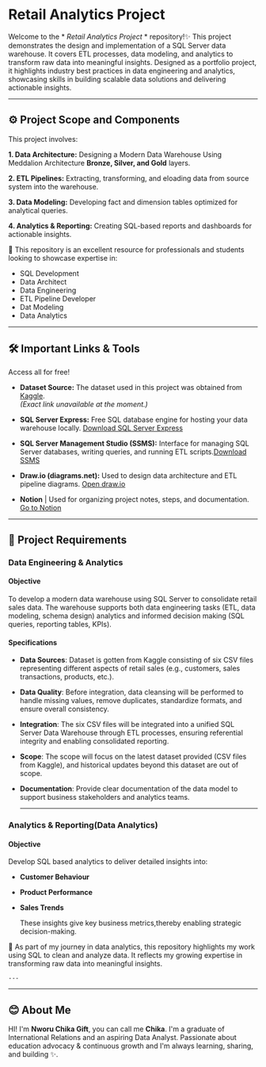 # Retail Analytics Project

Welcome to the * *Retail Analytics Project* * repository!✨
This project demonstrates the design and implementation of a SQL Server data warehouse. It covers ETL processes, data modeling, and analytics to transform raw data into meaningful insights. Designed as a portfolio project, it highlights industry best practices in data engineering and analytics, showcasing skills in building scalable data solutions and delivering actionable insights.

---

## ⚙️ Project Scope and Components
This project involves:

   **1. Data Architecture:** Designing a Modern Data Warehouse Using Meddalion Architecture **Bronze, Silver, and Gold** layers.
   
   **2. ETL Pipelines:** Extracting, transforming, and eloading data from source system into the warehouse.
   
   **3. Data Modeling:** Developing fact and dimension tables optimized for analytical queries.
   
   **4. Analytics & Reporting:** Creating SQL-based reports and dashboards for actionable insights.

🎯 This repository is an excellent resource for professionals and students looking to showcase expertise in:

- SQL Development
- Data Architect
- Data Engineering
- ETL Pipeline Developer
- Dat Modeling
- Data Analytics
  
---

## 🛠️ Important Links & Tools

Access all for free!

 - **Dataset Source:**
The dataset used in this project was obtained from [Kaggle](https://www.kaggle.com/datasets).  
*(Exact link unavailable at the moment.)*

- **SQL Server Express:** Free SQL database engine for hosting your data warehouse locally.
[Download SQL Server Express](https://www.microsoft.com/en-us/sql-server/sql-server-downloads) 

- **SQL Server Management Studio (SSMS):** Interface for managing SQL Server databases, writing queries, and running ETL scripts.[Download SSMS](https://aka.ms/ssmsfullsetup) 

- **Draw.io (diagrams.net):** Used to design data architecture and ETL pipeline diagrams. 
[Open draw.io](https://app.diagrams.net/) 

- **Notion** | Used for organizing project notes, steps, and documentation. [Go to Notion](https://www.notion.so/) 

---
## 🚀 Project Requirements

### Data Engineering & Analytics

#### Objective
To develop a modern data warehouse using SQL Server to consolidate retail sales data. The warehouse supports both data engineering tasks (ETL, data modeling, schema design) analytics and informed decision making (SQL queries, reporting tables, KPIs).

#### Specifications
- **Data Sources**: Dataset is gotten from Kaggle consisting of six CSV files representing different aspects of retail sales (e.g., customers, sales transactions, products, etc.).
- **Data Quality**: Before integration, data cleansing will be performed to handle missing values, remove duplicates, standardize formats, and ensure overall consistency.
- **Integration**: The six CSV files will be integrated into a unified SQL Server Data Warehouse through ETL processes, ensuring referential integrity and enabling consolidated reporting.
- **Scope**: The scope will focus on the latest dataset provided (CSV files from Kaggle), and historical updates beyond this dataset are out of scope.
- **Documentation**: Provide clear documentation of the data model to support business stakeholders and analytics teams.

  ----

 ### Analytics & Reporting(Data Analytics)

 #### Objective
 Develop SQL based analytics to deliver detailed insights into:
 - **Customer Behaviour**
 - **Product Performance**
 - **Sales Trends**

   These insights give key business metrics,thereby enabling strategic decision-making.

 🎯 As part of my journey in data analytics, this repository highlights my work using SQL to clean and analyze data.
    It reflects my growing expertise in transforming raw data into meaningful insights.

    ---



    

   ---

   ## 😊 About Me

   HI! I'm **Nworu Chika Gift**, you can call me **Chika**. I'm a graduate of International Relations and an aspiring Data Analyst. Passionate about education advocacy & continuous growth and I'm always learning, sharing, and building ✨.
